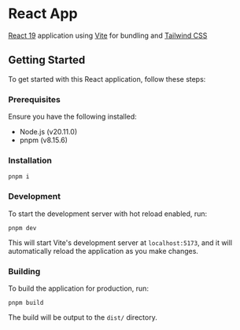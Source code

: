 # React App

[React 19](https://react.dev/) application using [Vite](https://vitejs.dev/) for bundling and [Tailwind CSS](https://tailwindcss.com/)

## Getting Started

To get started with this React application, follow these steps:

### Prerequisites

Ensure you have the following installed:

- Node.js (v20.11.0)
- pnpm (v8.15.6)

### Installation

```
pnpm i
```

### Development

To start the development server with hot reload enabled, run:

```
pnpm dev
```

This will start Vite's development server at `localhost:5173`, and it will automatically reload the application as you make changes.

### Building

To build the application for production, run:

```
pnpm build
```

The build will be output to the `dist/` directory.
